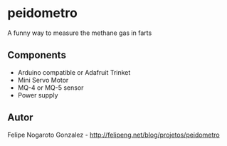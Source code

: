# peidometro

A funny way to measure the methane gas in farts

## Components

* Arduino compatible or Adafruit Trinket
* Mini Servo Motor
* MQ-4 or MQ-5 sensor
* Power supply

## Autor

Felipe Nogaroto Gonzalez - http://felipeng.net/blog/projetos/peidometro
